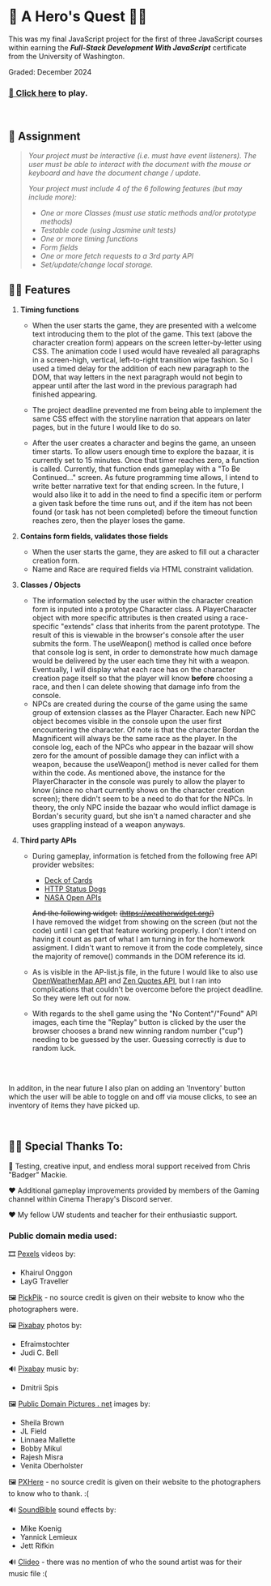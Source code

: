 # 🧝 A Hero's Quest 🧝‍♀️

This was my final JavaScript project for the first of three JavaScript courses within earning the _**Full-Stack Development With JavaScript**_ certificate from the University of Washington.

Graded: December 2024

### [🏰 Click here](https://myrareeves.github.io/Quest/) to play.

<br>

## 📜 Assignment

> _Your project must be interactive (i.e. must have event listeners).  The user must be able to interact with the document with the mouse or keyboard and have the document change / update._
>
> _Your project must include 4 of the 6 following features (but may include more):_
>
> * _One or more Classes (must use static methods and/or prototype methods)_
> * _Testable code (using Jasmine unit tests)_
> * _One or more timing functions_
> * _Form fields_
> * _One or more fetch requests to a 3rd party API_ 
> * _Set/update/change local storage._

## 🧙‍♂️ Features

1. **Timing functions**
    * When the user starts the game, they are presented with a welcome text introducing them to the plot of the game.  This text (above the character creation form) appears on the screen letter-by-letter using CSS.  The animation code I used would have revealed all paragraphs in a screen-high, vertical, left-to-right transition wipe fashion.  So I used a timed delay for the addition of each new paragraph to the DOM, that way letters in the next paragraph would not begin to appear until after the last word in the previous paragraph had finished appearing.

    * The project deadline prevented me from being able to implement the same CSS effect with the storyline narration that appears on later pages, but in the future I would like to do so.

    * After the user creates a character and begins the game, an unseen timer starts.  To allow users enough time to explore the bazaar, it is currently set to 15 minutes.  Once that timer reaches zero, a function is called.  Currently, that function ends gameplay with a "To Be Continued..." screen.  As future programming time allows, I intend to write better narrative text for that ending screen.  In the future, I would also like it to add in the need to find a specific item or perform a given task before the time runs out, and if the item has not been found (or task has not been completed) before the timeout function reaches zero, then the player loses the game.

2. **Contains form fields, validates those fields**
    * When the user starts the game, they are asked to fill out a character creation form.
    * Name and Race are required fields via HTML constraint validation.

3. **Classes / Objects**
    * The information selected by the user within the character creation form is inputed into a prototype Character class.  A PlayerCharacter object with more specific attributes is then created using a race-specific "extends" class that inherits from the parent prototype.  The result of this is viewable in the browser's console after the user submits the form.  The useWeapon() method is called once before that console log is sent, in order to demonstrate how much damage would be delivered by the user each time they hit with a weapon.  Eventually, I will display what each race has on the character creation page itself so that the player will know **before** choosing a race, and then I can delete showing that damage info from the console.
    * NPCs are created during the course of the game using the same group of extension classes as the Player Character.  Each new NPC object becomes visible in the console upon the user first encountering the character.  Of note is that the character Bordan the Magnificent will always be the same race as the player.  In the console log, each of the NPCs who appear in the bazaar will show zero for the amount of possible damage they can inflict with a weapon, because the useWeapon() method is never called for them within the code.  As mentioned above, the instance for the PlayerCharacter in the console was purely to allow the player to know (since no chart currently shows on the character creation screen); there didn't seem to be a need to do that for the NPCs.  In theory, the only NPC inside the bazaar who would inflict damage is Bordan's security guard, but she isn't a named character and she uses grappling instead of a weapon anyways.

4. **Third party APIs**
    * During gameplay, information is fetched from the following free API provider websites:
      * [Deck of Cards](https://www.deckofcardsapi.com/)
      * [HTTP Status Dogs](https://http.dog/)
      * [NASA Open APIs](https://api.nasa.gov/)

      ~~And the following widget:~~
~~(https://weatherwidget.org/)~~  <br>I have removed the widget from showing on the screen (but not the code) until I can get that feature working properly.  I don't intend on having it count as part of what I am turning in for the homework assigment.  I didn't want to remove it from the code completely, since the majority of remove() commands in the DOM reference its id.

    * As is visible in the AP-list.js file, in the future I would like to also use [OpenWeatherMap API](https://openweathermap.org/api) and [Zen Quotes API](https://zenquotes.io/), but I ran into complications that couldn't be overcome before the project deadline.  So they were left out for now.

    * With regards to the shell game using the "No Content"/"Found" API images, each time the "Replay" button is clicked by the user the browser chooses a brand new winning random number ("cup") needing to be guessed by the user.  Guessing correctly is due to random luck.

<br>

<br>

In additon, in the near future I also plan on adding an 'Inventory' button which the user will be able to toggle on and off via mouse clicks, to see an inventory of items they have picked up.

<br>

## 🧞‍♀️ Special Thanks To:

💖 Testing, creative input, and endless moral support received from Chris "Badger" Mackie.

❤️ Additional gameplay improvements provided by members of the Gaming channel within Cinema Therapy's Discord server.

❤️ My fellow UW students and teacher for their enthusiastic support.

### Public domain media used:

🎞️ [Pexels](https://www.pexels.com/) videos by:

* Khairul Onggon
* LayG Traveller

🖼️ [PickPik](https://www.pickpik.com/) - no source credit is given on their website to know who the photographers were.

🖼️ [Pixabay](https://pixabay.com/) photos by:

* Efraimstochter
* Judi C. Bell

🔊 [Pixabay](https://pixabay.com/) music by:

* Dmitrii Spis

🖼️ [Public Domain Pictures . net](https://www.publicdomainpictures.net/en/) images by:

* Sheila Brown
* JL Field
* Linnaea Mallette
* Bobby Mikul
* Rajesh Misra
* Venita Oberholster

🖼️ [PXHere](https://pxhere.com/) - no source credit is given on their website to the photographers to know who to thank. :(

🔊 [SoundBible](https://soundbible.com/) sound effects by:

* Mike Koenig
* Yannick Lemieux
* Jett Rifkin

🔊 [Clideo](https://clideo.com/) - there was no mention of who the sound artist was for their music file :(
